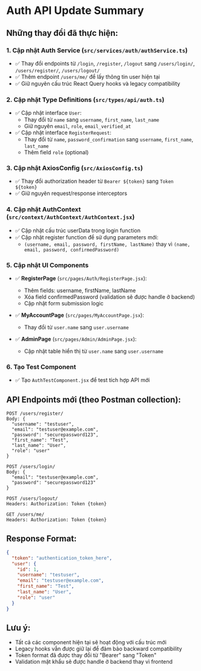 # Auth API Update Summary

## Những thay đổi đã thực hiện:

### 1. Cập nhật Auth Service (`src/services/auth/authService.ts`)

- ✅ Thay đổi endpoints từ `/login`, `/register`, `/logout` sang `/users/login/`, `/users/register/`, `/users/logout/`
- ✅ Thêm endpoint `/users/me/` để lấy thông tin user hiện tại
- ✅ Giữ nguyên cấu trúc React Query hooks và legacy compatibility

### 2. Cập nhật Type Definitions (`src/types/api/auth.ts`)

- ✅ Cập nhật interface `User`:
  - Thay đổi từ `name` sang `username`, `first_name`, `last_name`
  - Giữ nguyên `email`, `role`, `email_verified_at`
- ✅ Cập nhật interface `RegisterRequest`:
  - Thay đổi từ `name`, `password_confirmation` sang `username`, `first_name`, `last_name`
  - Thêm field `role` (optional)

### 3. Cập nhật AxiosConfig (`src/AxiosConfig.ts`)

- ✅ Thay đổi authorization header từ `Bearer ${token}` sang `Token ${token}`
- ✅ Giữ nguyên request/response interceptors

### 4. Cập nhật AuthContext (`src/context/AuthContext/AuthContext.jsx`)

- ✅ Cập nhật cấu trúc userData trong login function
- ✅ Cập nhật register function để sử dụng parameters mới:
  - `(username, email, password, firstName, lastName)` thay vì `(name, email, password, confirmedPassword)`

### 5. Cập nhật UI Components

- ✅ **RegisterPage** (`src/pages/Auth/RegisterPage.jsx`):

  - Thêm fields: username, firstName, lastName
  - Xóa field confirmedPassword (validation sẽ được handle ở backend)
  - Cập nhật form submission logic

- ✅ **MyAccountPage** (`src/pages/MyAccountPage.jsx`):

  - Thay đổi từ `user.name` sang `user.username`

- ✅ **AdminPage** (`src/pages/Admin/AdminPage.jsx`):
  - Cập nhật table hiển thị từ `user.name` sang `user.username`

### 6. Tạo Test Component

- ✅ Tạo `AuthTestComponent.jsx` để test tích hợp API mới

## API Endpoints mới (theo Postman collection):

```
POST /users/register/
Body: {
  "username": "testuser",
  "email": "testuser@example.com",
  "password": "securepassword123",
  "first_name": "Test",
  "last_name": "User",
  "role": "user"
}

POST /users/login/
Body: {
  "email": "testuser@example.com",
  "password": "securepassword123"
}

POST /users/logout/
Headers: Authorization: Token {token}

GET /users/me/
Headers: Authorization: Token {token}
```

## Response Format:

```json
{
  "token": "authentication_token_here",
  "user": {
    "id": 1,
    "username": "testuser",
    "email": "testuser@example.com",
    "first_name": "Test",
    "last_name": "User",
    "role": "user"
  }
}
```

## Lưu ý:

- Tất cả các component hiện tại sẽ hoạt động với cấu trúc mới
- Legacy hooks vẫn được giữ lại để đảm bảo backward compatibility
- Token format đã được thay đổi từ "Bearer" sang "Token"
- Validation mật khẩu sẽ được handle ở backend thay vì frontend
